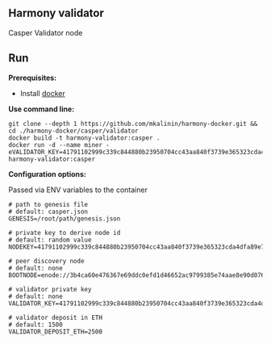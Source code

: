 ## Harmony validator
Casper Validator node

## Run

**Prerequisites:**
- Install [docker](https://docs.docker.com/install/)

**Use command line:**
```
git clone --depth 1 https://github.com/mkalinin/harmony-docker.git && cd ./harmony-docker/casper/validator
docker build -t harmony-validator:casper .
docker run -d --name miner -eVALIDATOR_KEY=41791102999c339c844880b23950704cc43aa840f3739e365323cda4dfa89e7a harmony-validator:casper
```

**Configuration options:**

Passed via ENV variables to the container

```
# path to genesis file
# default: casper.json
GENESIS=/root/path/genesis.json

# private key to derive node id
# default: random value
NODEKEY=41791102999c339c844880b23950704cc43aa840f3739e365323cda4dfa89e7a

# peer discovery node
# default: none
BOOTNODE=enode://3b4ca60e476367e69ddc0efd1d46652ac9799385e74aae8e90d076c7a3983d0f1e6901785097d6015032b14078164287dff714e194efb420fc70abd7d3e132b9@172.30.250.2:30303

# validator private key
# default: none
VALIDATOR_KEY=41791102999c339c844880b23950704cc43aa840f3739e365323cda4dfa89e7a

# validator deposit in ETH
# default: 1500
VALIDATOR_DEPOSIT_ETH=2500
```
